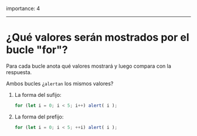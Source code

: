 importance: 4

---

# ¿Qué valores serán mostrados por el bucle "for"?

Para cada bucle anota qué valores mostrará y luego compara con la respuesta.

Ambos bucles ¿`alertan` los mismos valores?

1. La forma del sufijo:

    ```js
    for (let i = 0; i < 5; i++) alert( i );
    ```
2. La forma del prefijo:

    ```js
    for (let i = 0; i < 5; ++i) alert( i );
    ```
